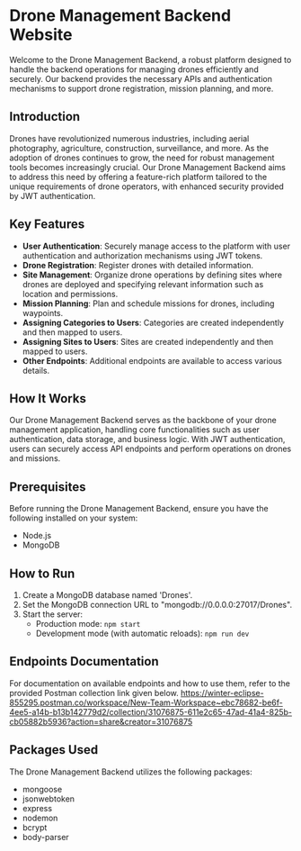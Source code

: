 # Drone Management Backend Website

Welcome to the Drone Management Backend, a robust platform designed to handle the backend operations for managing drones efficiently and securely. Our backend provides the necessary APIs and authentication mechanisms to support drone registration, mission planning, and more.

## Introduction

Drones have revolutionized numerous industries, including aerial photography, agriculture, construction, surveillance, and more. As the adoption of drones continues to grow, the need for robust management tools becomes increasingly crucial. Our Drone Management Backend aims to address this need by offering a feature-rich platform tailored to the unique requirements of drone operators, with enhanced security provided by JWT authentication.

## Key Features

- **User Authentication**: Securely manage access to the platform with user authentication and authorization mechanisms using JWT tokens.
- **Drone Registration**: Register drones with detailed information.
- **Site Management**: Organize drone operations by defining sites where drones are deployed and specifying relevant information such as location and permissions.
- **Mission Planning**: Plan and schedule missions for drones, including waypoints.
- **Assigning Categories to Users**: Categories are created independently and then mapped to users.
- **Assigning Sites to Users**: Sites are created independently and then mapped to users.
- **Other Endpoints**: Additional endpoints are available to access various details.

## How It Works

Our Drone Management Backend serves as the backbone of your drone management application, handling core functionalities such as user authentication, data storage, and business logic. With JWT authentication, users can securely access API endpoints and perform operations on drones and missions.

## Prerequisites

Before running the Drone Management Backend, ensure you have the following installed on your system:

- Node.js
- MongoDB

## How to Run

1. Create a MongoDB database named 'Drones'.
2. Set the MongoDB connection URL to "mongodb://0.0.0.0:27017/Drones".
3. Start the server:
   - Production mode: `npm start`
   - Development mode (with automatic reloads): `npm run dev`

## Endpoints Documentation

For documentation on available endpoints and how to use them, refer to the provided Postman collection link given below.
https://winter-eclipse-855295.postman.co/workspace/New-Team-Workspace~ebc78682-be6f-4ee5-a14b-b13b142779d2/collection/31076875-611e2c65-47ad-41a4-825b-cb05882b5936?action=share&creator=31076875 

## Packages Used

The Drone Management Backend utilizes the following packages:
- mongoose
- jsonwebtoken
- express
- nodemon
- bcrypt
- body-parser

